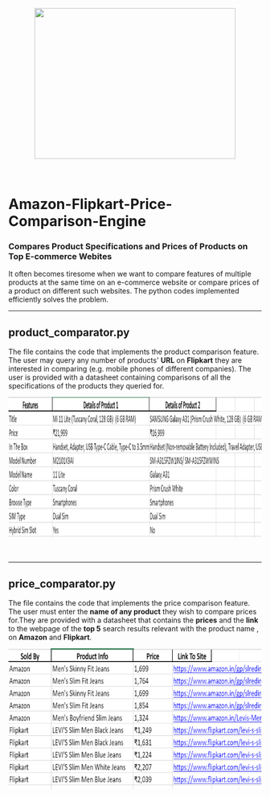 <p align="center">
  <img width="400" height="300" src="https://lh3.googleusercontent.com/proxy/D3ssGIh6pM_0YmIUYc7V8k9s1X5RiGZhPUmjIYaODwNnZg-tdcJQwDt28L2jldfD836BOOxqPmLWq1RLrVNi9V7uaYp9hRu3DCyrAE5QZqDk686DPu43m_SzAvbRArxTlvM8m_t9NzA">
</p>
<br />

# Amazon-Flipkart-Price-Comparison-Engine
### Compares Product Specifications and Prices of Products on Top E-commerce Webites

It often becomes tiresome when we want to compare features of multiple products at the same time on an e-commerce website or compare prices of a product on different such websites. The python codes implemented efficiently solves the problem.

----------------------------

## product_comparator.py

The file contains the code that implements the product comparison feature. The user may query any number of products' **URL** on **Flipkart** they are interested in comparing
(e.g. mobile phones of different companies). The user is provided with a datasheet containing comparisons of all the specifications of the products they queried for.
</br>
<p align="center">
  <img width="630" height="280" src="images_used/sheet1.png">
</p>
<br />


-----------------------------
## price_comparator.py

The file contains the code that implements the price comparison feature. The user must enter the **name of any product** they wish to compare prices for.They are provided with a 
datasheet that contains the **prices** and the **link** to the webpage of the **top 5** search results relevant with the product name , on **Amazon** and **Flipkart**.
</br>
<p align="center">
  <img width="600" height="280" src="images_used/sheet2.png">
</p>
<br />




